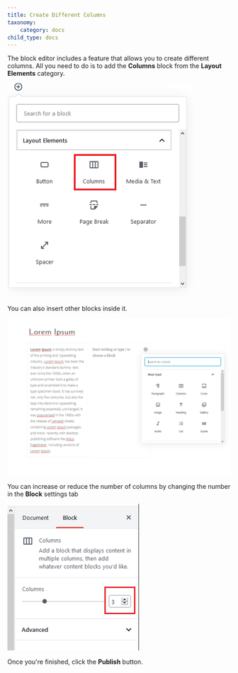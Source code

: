 ```yaml
---
title: Create Different Columns
taxonomy:
    category: docs
child_type: docs
---
```


The block editor includes a feature that allows you to create different columns. All you need to do is to add the **Columns** block from the **Layout Elements** category.

![](columns.png)

You can also insert other blocks inside it.

![](blocks-on-columns.PNG)

You can increase or reduce the number of columns by changing the number in the **Block** settings tab

![](add-more-columns.png)

Once you're finished, click the **Publish** button.

